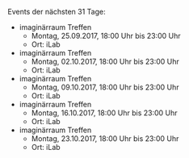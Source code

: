 Events der nächsten 31 Tage:

- imaginärraum Treffen
  - Montag, 25.09.2017, 18:00 Uhr bis 23:00 Uhr
  - Ort: iLab
- imaginärraum Treffen
  - Montag, 02.10.2017, 18:00 Uhr bis 23:00 Uhr
  - Ort: iLab
- imaginärraum Treffen
  - Montag, 09.10.2017, 18:00 Uhr bis 23:00 Uhr
  - Ort: iLab
- imaginärraum Treffen
  - Montag, 16.10.2017, 18:00 Uhr bis 23:00 Uhr
  - Ort: iLab
- imaginärraum Treffen
  - Montag, 23.10.2017, 18:00 Uhr bis 23:00 Uhr
  - Ort: iLab
